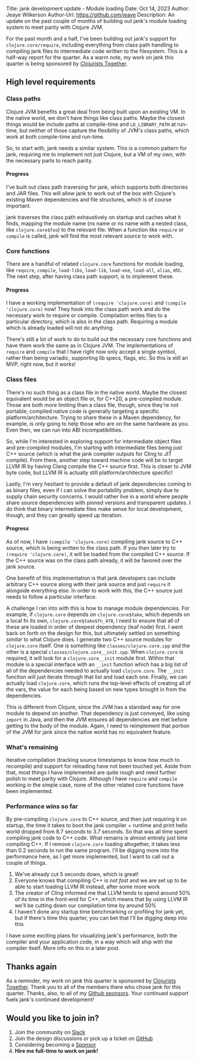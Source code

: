 Title: jank development update - Module loading
Date: Oct 14, 2023
Author: Jeaye Wilkerson
Author-Url: https://github.com/jeaye
Description: An update on the past couple of months of building out jank's
             module loading system to meet parity with Clojure JVM.

For the past month and a half, I've been building out jank's support for
`clojure.core/require`, including everything from class path handling to
compiling jank files to intermediate code written to the filesystem. This is a
half-way report for the quarter. As a warm note, my work on jank this quarter is being sponsored
by [Clojurists Together](https://www.clojuriststogether.org/).

## High level requirements
### Class paths
Clojure JVM benefits a great deal from being built upon an existing VM. In the
native world, we don't have things like class paths. Maybe the closest things
would be include paths at compile-time and `LD_LIBRARY_PATH` at run-time, but
neither of those capture the flexibility of JVM's class paths, which work at both
compile-time and run-time.

So, to start with, jank needs a similar system. This is a common pattern for
jank, requiring me to implement not just Clojure, but a VM of my own, with the
necessary parts to reach parity.

#### Progress
I've built out class path traversing for jank, which supports both directories
and JAR files. This will allow jank to work out of the box with Clojure's
existing Maven dependencies and file structures, which is of course important.

jank traverses the class path exhaustively on startup and caches what it finds,
mapping the module name (ns name or ns name with a nested class, like
`clojure.core$foo`) to the relevant file. When a function like `require` or
`compile` is called, jank will find the most relevant source to work with.

### Core functions
There are a handful of related `clojure.core` functions for module loading, like
`require`, `compile`, `load-libs`, `load-lib`, `load-one`, `load-all`, `alias`, etc. The
next step, after having class path support, is to implement these.

#### Progress
I have a working implementation of `(require 'clojure.core)` and `(compile 'clojure.core)` now!
They hook into the class path work and do the necessary work to require or
compile. Compilation writes files to a particular directory, which is also in
the class path. Requiring a module which is already loaded will not do anything.

There's still a lot of work to do to build out the necessary core functions and
have them work the same as in Clojure JVM. The implementations of `require` and
`compile` that I have right now only accept a single symbol, rather than
being variadic, supporting lib specs, flags, etc. So this is still an MVP, right
now, but it works!

### Class files
There's no such thing as a class file in the native world. Maybe the closest
equivalent would be an object file or, for C++20, a pre-compiled module. Those
are both more limiting than a class file, though, since they're not portable;
compiled native code is generally targeting a specific platform/architecture.
Trying to share these in a Maven dependency, for example, is only going to help
those who are on the same hardware as you. Even then, we can run into ABI
incompatibilities.

So, while I'm interested in exploring support for intermediate object files and
pre-compiled modules, I'm starting with intermediate files being just C++ source
(which is what the jank compiler outputs for Cling to JIT compile). From there,
another step toward machine code will be to target LLVM IR by having Clang
compile the C++ source first. This is closer to JVM byte code, but LLVM IR is
actually still platform/architecture specific!

Lastly, I'm very hesitant to provide a default of jank dependencies coming in as
binary files, even if I can solve the portability problem, simply due to supply
chain security concerns. I would rather live in a world where people share
source dependencies with pinned versions and transparent updates. I do think
that binary intermediate files make sense for local development, though, and
they can greatly speed up iteration.

#### Progress
As of now, I have `(compile 'clojure.core)` compiling jank source to C++ source,
which is being written to the class path. If you then later try to
`(require 'clojure.core)`, it will be loaded from the compiled C++ source.
If the C++ source was on the class path already, it will be favored over the
jank source.

One benefit of this implementation is that jank developers can include
arbitrary C++ source along with their jank source and just `require` it
alongside everything else. In order to work with this, the C++ source just needs
to follow a particular interface.

A challenge I ran into with this is how to manage module dependencies. For
example, if `clojure.core` depends on `clojure.core$take`, which depends on a
local fn its own, `clojure.core$take$fn_478`, I need to ensure that all of these
are loaded in order of deepest dependency (leaf node) first. I went back on forth
on the design for this, but ultimately settled on something *similar* to what
Clojure does. I generate two C++ source modules for `clojure.core` itself. One
is something like `classes/clojure.core.cpp` and the other is a special
`classes/clojure.core__init.cpp`. When `clojure.core` is required, it will look
for a `clojure.core__init` module first. Within that module is a special
interface with an `__init` function which has a big list of all of the
dependencies needed to actually load `clojure.core`. The `__init` function will
just iterate through that list and load each one. Finally, we can actually load
`clojure.core`, which runs the top-level effects of creating all of the vars,
the value for each being based on new types brought in from the dependencies.

This is different from Clojure, since the JVM has a standard way for one module
to depend on another. That dependency is just conveyed, like using `import` in Java,
and then the JVM ensures all dependencies are met before getting to the body of
the module. Again, I need to reimplement that portion of the JVM for jank since
the native world has no equivalent feature.

### What's remaining
Iterative compilation (tracking source timestamps to know how much to
recompile) and support for reloading have not been touched yet. Aside from that,
most things I have implemented are quite rough and need further polish to meet
parity with Clojure. Although I have `require` and `compile` working in the
simple case, none of the other related core functions have been implemented.

### Performance wins so far
By pre-compiling `clojure.core` to C++ source, and then just requiring it on startup, the
time it takes to boot the jank compiler + runtime and print hello world dropped
from 8.7 seconds to 3.7 seconds. So that was all time spent compiling jank code
to C++ code. What remains is almost entirely just time compiling C++. If I
remove `clojure.core` loading altogether, it takes less than 0.2 seconds to run
the same program. I'll be digging more into the performance here, as I get more
implemented, but I want to call out a couple of things.

1. We've already cut 5 seconds down, which is great!
2. Everyone knows that compiling C++ is *not fast* and we are set up to be able
   to start loading LLVM IR instead, after some more work
3. The creator of Cling informed me that LLVM tends to spend around 50% of its
   time in the front-end for C++, which means that by using LLVM IR we'll be
   cutting down our compilation time by around 50%
4. I haven't done any startup time benchmarking or profiling for jank yet, but if
   there's time this quarter, you can bet that I'll be digging deep into this

I have some exciting plans for visualizing jank's performance, both the compiler
and your application code, in a way which will ship with the compiler itself.
More info on this in a later post.

## Thanks again
As a reminder, my work on jank this quarter is sponsored by [Clojurists Together](https://www.clojuriststogether.org/).
Thank you to all of the members there who chose jank for this quarter. Thanks,
also, to all of my [Github sponsors](https://github.com/sponsors/jeaye). Your
continued support fuels jank's continued development!

## Would you like to join in?
1. Join the community on [Slack](https://clojurians.slack.com/archives/C03SRH97FDK)
2. Join the design discussions or pick up a ticket on [GitHub](https://github.com/jank-lang/jank)
3. Considering becoming a [Sponsor](https://github.com/sponsors/jeaye) <span class="icon mr-1" style="color: rgb(201, 97, 152);"> <i class="gg-heart"></i></span>
4. **Hire me full-time to work on jank!**
